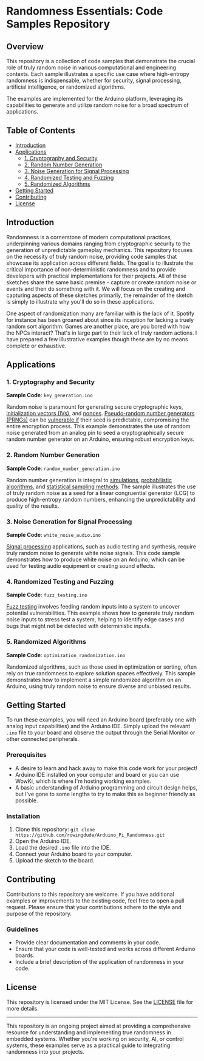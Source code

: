 # Randomness Essentials: Code Samples Repository

## Overview

This repository is a collection of code samples that demonstrate the crucial role of truly random noise in various computational and engineering contexts. Each sample illustrates a specific use case where high-entropy randomness is indispensable, whether for security, signal processing, artificial intelligence, or randomized algorithms.

The examples are implemented for the Arduino platform, leveraging its capabilities to generate and utilize random noise for a broad spectrum of applications.

## Table of Contents

- [Introduction](#introduction)
- [Applications](#applications)
  - [1. Cryptography and Security](#1-cryptography-and-security)
  - [2. Random Number Generation](#2-random-number-generation)
  - [3. Noise Generation for Signal Processing](#3-noise-generation-for-signal-processing)
  - [4. Randomized Testing and Fuzzing](#4-randomized-testing-and-fuzzing)
  - [5. Randomized Algorithms](#9-randomized-algorithms)
- [Getting Started](#getting-started)
- [Contributing](#contributing)
- [License](#license)

## Introduction

Randomness is a cornerstone of modern computational practices, underpinning various domains ranging from cryptographic security to the generation of unpredictable gameplay mechanics. This repository focuses on the necessity of truly random noise, providing code samples that showcase its application across different fields. The goal is to illustrate the critical importance of non-deterministic randomness and to provide developers with practical implementations for their projects. All of these sketches share the same basic premise - capture or create random noise or events and then do something with it. We will focus on the creating and capturing aspects of these sketches primarily, the remainder of the sketch is simply to illustrate why you'll do so in these applications. 

One aspect of randomization many are familiar with is the lack of it. Spotify for instance has been groaned about since its inception for lacking a truely random sort algorithm. Games are another place, are you bored with how the NPCs interact? That's in large part to their lack of truly random actions. I have prepared a few illustrative examples though these are by no means complete or exhaustive. 

## Applications

### 1. Cryptography and Security

**Sample Code**: `key_generation.ino`

Random noise is paramount for generating secure cryptographic keys, [initialization vectors (IVs)](https://en.wikipedia.org/wiki/Initialization_vector), and [nonces](https://en.wikipedia.org/wiki/Cryptographic_nonce). [Pseudo-random number generators (PRNGs)](https://en.wikipedia.org/wiki/Pseudorandom_number_generator) can be [vulnerable if](https://www.schneier.com/wp-content/uploads/2017/10/paper-prngs.pdf) their seed is predictable, compromising the entire encryption process. This example demonstrates the use of random noise generated from an analog pin to seed a cryptographically secure random number generator on an Arduino, ensuring robust encryption keys.

### 2. Random Number Generation

**Sample Code**: `random_number_generation.ino`

Random number generation is integral to [simulations](https://en.wikipedia.org/wiki/Simulation_noise), [probabilistic algorithms](https://dev.to/lilyneema/beginners-guide-statistics-and-probability-in-machine-learning-2c2j), and [statistical sampling methods](https://www.sciencedirect.com/topics/mathematics/random-noise). The sample illustrates the use of truly random noise as a seed for a linear congruential generator (LCG) to produce high-entropy random numbers, enhancing the unpredictability and quality of the results.

### 3. Noise Generation for Signal Processing

**Sample Code**: `white_noise_audio.ino`

[Signal processing](https://www.analog.com/en/lp/001/beginners-guide-to-dsp.html) applications, such as audio testing and synthesis, require truly random noise to generate white noise signals. This code sample demonstrates how to produce white noise on an Arduino, which can be used for testing audio equipment or creating sound effects.

### 4. Randomized Testing and Fuzzing

**Sample Code**: `fuzz_testing.ino`

[Fuzz testing](https://owasp.org/www-community/Fuzzing) involves feeding random inputs into a system to uncover potential vulnerabilities. This example shows how to generate truly random noise inputs to stress test a system, helping to identify edge cases and bugs that might not be detected with deterministic inputs.


### 5. Randomized Algorithms

**Sample Code**: `optimization_randomization.ino`

Randomized algorithms, such as those used in optimization or sorting, often rely on true randomness to explore solution spaces effectively. This sample demonstrates how to implement a simple randomized algorithm on an Arduino, using truly random noise to ensure diverse and unbiased results.

## Getting Started

To run these examples, you will need an Arduino board (preferably one with analog input capabilities) and the Arduino IDE. Simply upload the relevant `.ino` file to your board and observe the output through the Serial Monitor or other connected peripherals.

### Prerequisites

- A desire to learn and hack away to make this code work for your project!
- Arduino IDE installed on your computer and board or you can use WowKi, which is where I'm hosting working examples.
- A basic understanding of Arduino programming and circuit design helps, but I've gone to some lengths to try to make this as beginner friendly as possible.

### Installation

1. Clone this repository:
   `git clone https://github.com/rowingdude/Arduino_Pi_Randomness.git`
2. Open the Arduino IDE.
3. Load the desired `.ino` file into the IDE.
4. Connect your Arduino board to your computer.
5. Upload the sketch to the board.

## Contributing

Contributions to this repository are welcome. If you have additional examples or improvements to the existing code, feel free to open a pull request. Please ensure that your contributions adhere to the style and purpose of the repository.

### Guidelines

- Provide clear documentation and comments in your code.
- Ensure that your code is well-tested and works across different Arduino boards.
- Include a brief description of the application of randomness in your code.

## License

This repository is licensed under the MIT License. See the [LICENSE](LICENSE) file for more details. 

---

This repository is an ongoing project aimed at providing a comprehensive resource for understanding and implementing true randomness in embedded systems. Whether you're working on security, AI, or control systems, these examples serve as a practical guide to integrating randomness into your projects.